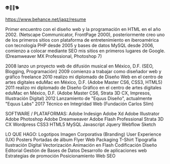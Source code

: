 👽👾👻🐕

https://www.behance.net/jaqz/resume

Primer encuentro con el diseño web y la programación en HTML en el año 2002. (Netscape Communicator, FrontPage 2000), posteriormente creo uno de los primeros sitios con plataforma de entretenimiento en iberoamérica con tecnología PHP desde 2005 y bases de datos MySQL desde 2006, comienzo a colocar mediante SEO mis sitios en primeros lugares de Google. (Dreamweaver MX Professional, Photoshop 7)

2008 lanzo un proyecto web de difusión musical en México, D.F. (SEO, Blogging, Programación)
2009 comienzo a trabajar como diseñador web y gráfico freelance
2010 realizo mi diplomado de Diseño Web en el centro de artes digitales eduMac en México, D.F. (Adobe Master CS6, CSS3, HTML5)
2011 realizo mi diplomado de Diseño Gráfico en el centro de artes digitales eduMac en México, D.F. (Adobe Master CS6, Strata 3D CX, Impresos, Illustración Digital)
2012 Lanzamiento de "Equus Diseño", actualmente "Equus Labs"
2017 Técnico en Integridad Web (Fundación Carlos Slim)

SOFTWARE / PLATAFORMAS:
Adobe Indesign
Adobe Xd
Adobe Illustrator
Adobe Photoshop
Adobe Dreamweaver
Adobe Flash Professional
Strata 3D CX
Wordpress
CSS3
HTML5
MySQL
Javascript
Jquery
Webflow
Sketch

LO QUE HAGO:
Logotipos
Imagen Corporativa (Branding)
User Experience (UX)
Posters
Portadas de álbum
Flyer
Web
Packaging
T-Shirt
Tipografía
Ilustración Digital
Vectorización
Animación en Flash
Codificación
Diseño Editorial
Gestión de Bases de Datos
Desarrollo de aplicaciones web
Estrategias de promoción
Posicionamiento Web SEO

